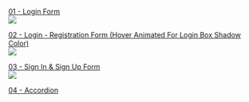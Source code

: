   <a href="https://github.com/ErenAydogan/HTML-CSS-JS/tree/main/01%20-%20Login%20Form">01 - Login Form</a><br>
  <img src="https://lh3.googleusercontent.com/fife/AGXqzDkEhn8Y4qNL1jGfO9jt4yMqGXx7-1IIG96tbSYOywuoRH-eVtrWLLR_4lG-OFrWZQrLeFCDw0SycPAT8aFDA8B5lDojHH0usONGMdmdr0oH0_wy2ifMEfBzdvRQTlrXl3svvUTJau5TQu61nwVJUFNzw4AOihHGYPEtzvY4Qwb7FqOX__fqUGsSM8HNitnUlZJ09Yt0WC50xCjXdXYZAvIEHSvubKiApKfNam0IjeDFrTptETTluMZF_TqRS3-JrDhrs2RKAL522kV5taWCRKP5jKGU7KrzdBabOnY8X54VxPcBy2cCvk1Y4JPvluAX0tvYtCVs5yRd8TRsTFbC7gcxROq5pGv7vMOpXZDIp2kmUIv200NXyx07GOWbWwFMjY1M--GYGOq5fGCU4WjIQHSNP59yWCpkIhrXP0mB5HeK2CktZz6PhKxMbNCx8DXTi3FJ6BMJZyfnVpauJl4Q9FhWCWZKzPIZY2Si9RjqE5PRLwem6BjLTKkjd-DrdC4KuLGyG4DY6KpC9eKwKGGqwAmQMYhVSQ2aX3zIK3cIwdxiK5T6tSmyYKm5VBIz3PiMGlBVg2TNCFgO3u8hp557cgEfSwWcvfXogee-NQlmZD0z3mTc7W8HPZyDR75aLZSwL3MZrlRqudSzggd0gs641TFidU_oVeZ_pNnTqXiuZws4cBMYsnzgjDbls6vA7JTT4AiUe8sHenh8fVItB2bQCvdI139tDqUR6eH62r5wLRqAClM8VbV-O59xXu41rb9WPs15Ues9KlgrC_uA8__YHy1AfKwUN2uSq__NWsZRpxmW_-TfBLY08XY-j0tupldEDCicAtRdGBRICuztzCfN4slRcAqEDbWR27D2c2_imnGCsBAutqP1YROfx7wmAojY1qCRLRp5DZ2AusAmOw5AODCe-qEj5lMZu0zptw6ftv9knRBpEQb_2X7LLvAd4OzB4vTXJnU2TnENkslVlqsR2Bb7-Qjkh9_CXbBcnOZ8YtEmFJBgf86CeG7sgjhy4Ne-k5996ckeMJA6uDUbwhO3eOH9DXjYsGyKkRZAIgMeMQr7Cl0zfgqMOUkydlru41h2l0wLS_dAChnAt8YSR8nvvjxbTR-z4E99REGAXNO21LEeE31sEYoUxQJoJ39Ciai7stBe3Jx8YkJ9GLuMaNe7h8GB0xZGVyeT-a_UwQv_7I1LX9qkGBoD0_NJLh0gGthREUXoo1FLV8exwxsi1yIZt75lbrBCv5zPGunJ4pausfINJQ4rprwe8O--YkKN_RYVaL7QdCQc-M2fIdbhJY2svOUZQOHjPPt8qZzj1WouvSd_vUch0ewrDWtHZ69b_0xY4yXQHoj46J-PHzrQky0siG8S8u8qtq_FDEb3dP__xTvxX9-jnok78rzIHRO-uYaXu7NaRd2-Cqz6osFbVeYtZK7ZB1KwAvoc4Z94j8OfFD3PllgXdjJ8DfZeOdfA4ZUcM-wR1kJc1B_UIy4HmCcQR24AhlamHecYdVfLGVBktnRE7squhvojtbU_8x95Ji0bFzEInlGzVsM6sKRciBeZPPaoUnAHtguMBVVGP-6w6GmRmpvTRVF1jay4sDnb1_A7M0h0VDuwqvTNjawGRhQeFcLsuZdnGlMPBA=w1918-h922"><br>
  
  <a href="https://github.com/ErenAydogan/HTML-CSS-JS/tree/main/02%20-%20Login%20-%20Registration%20Form">02 - Login - Registration Form (Hover Animated For Login Box Shadow Color)</a><br>
  <img src="https://github.com/ErenAydogan/HTML-CSS-JS/assets/103932990/f8ba5065-9648-41fd-83e5-5cfad3ffcde9"><br>

  
  <a href="https://github.com/ErenAydogan/HTML-CSS-JS/tree/main/03%20-%20Sign%20In%20%26%20Sign%20Up%20Form">03 - Sign In & Sign Up Form</a><br>
  <img src="https://github.com/ErenAydogan/HTML-CSS-JS/assets/103932990/458fa227-ca33-4d0b-8f14-b807e6dc54b3"><br>
    
  <a href="https://github.com/ErenAydogan/HTML-CSS-JS/tree/main/04%20-%20Accordion">04 - Accordion</a><br>
  <img src=""><br>
